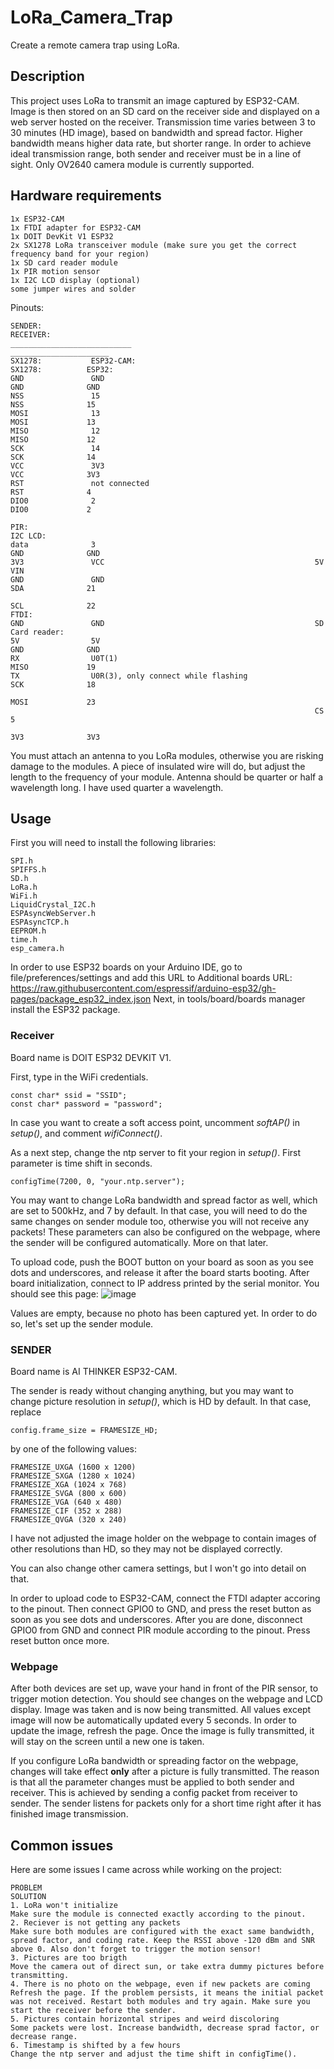 # LoRa_Camera_Trap
Create a remote camera trap using LoRa.
## Description
This project uses LoRa to transmit an image captured by ESP32-CAM. Image is then stored on an SD card on the receiver side and displayed on a web server hosted on the receiver. Transmission time varies between 3 to 30 minutes (HD image), based on bandwidth and spread factor. Higher bandwidth means higher data rate, but shorter range. In order to achieve ideal transmission range, both sender and receiver must be in a line of sight. Only OV2640 camera module is currently supported.
## Hardware requirements
```
1x ESP32-CAM
1x FTDI adapter for ESP32-CAM
1x DOIT DevKit V1 ESP32
2x SX1278 LoRa transceiver module (make sure you get the correct frequency band for your region)
1x SD card reader module
1x PIR motion sensor
1x I2C LCD display (optional)
some jumper wires and solder 
```
Pinouts:
```
SENDER:                                                             RECEIVER:
___________________________                                         ______________________
SX1278:           ESP32-CAM:                                        SX1278:          ESP32:
GND               GND                                               GND              GND
NSS               15                                                NSS              15
MOSI              13                                                MOSI             13
MISO              12                                                MISO             12
SCK               14                                                SCK              14
VCC               3V3                                               VCC              3V3
RST               not connected                                     RST              4
DIO0              2                                                 DIO0             2

PIR:                                                                I2C LCD:
data              3                                                 GND              GND
3V3               VCC                                               5V               VIN
GND               GND                                               SDA              21
                                                                    SCL              22
FTDI:                                                                    
GND               GND                                               SD Card reader:
5V                5V                                                GND              GND
RX                U0T(1)                                            MISO             19
TX                U0R(3), only connect while flashing               SCK              18
                                                                    MOSI             23
                                                                    CS               5
                                                                    3V3              3V3
```                                                               
You must attach an antenna to you LoRa modules, otherwise you are risking damage to the modules. A piece of insulated wire will do, but adjust the length to the frequency of your module. Antenna should be quarter or half a wavelength long. I have used quarter a wavelength.
## Usage
First you will need to install the following libraries:
```
SPI.h 
SPIFFS.h 
SD.h 
LoRa.h 
WiFi.h 
LiquidCrystal_I2C.h 
ESPAsyncWebServer.h 
ESPAsyncTCP.h 
EEPROM.h 
time.h 
esp_camera.h
```
In order to use ESP32 boards on your Arduino IDE, go to file/preferences/settings and add this URL to Additional boards URL: https://raw.githubusercontent.com/espressif/arduino-esp32/gh-pages/package_esp32_index.json
Next, in tools/board/boards manager install the ESP32 package.

### Receiver
Board name is DOIT ESP32 DEVKIT V1.

First, type in the WiFi credentials. 
```     
const char* ssid = "SSID";
const char* password = "password";
```     
In case you want to create a soft access point, uncomment *softAP()* in *setup()*, and comment *wifiConnect()*.

As a next step, change the ntp server to fit your region in *setup()*. First parameter is time shift in seconds.
```  
configTime(7200, 0, "your.ntp.server");
```  
You may want to change LoRa bandwidth and spread factor as well, which are set to 500kHz, and 7 by default. In that case, you will need to do the same changes on sender module too, otherwise you will not receive any packets! These parameters can also be configured on the webpage, where the sender will be configured automatically. More on that later. 

To upload code, push the BOOT button on your board as soon as you see dots and underscores, and release it after the board starts booting. After board initialization, connect to IP address printed by the serial monitor. You should see this page:
![image](https://user-images.githubusercontent.com/92330911/174888630-2c678a90-a134-433b-b4fb-0a8b3a27c649.png)

Values are empty, because no photo has been captured yet. In order to do so, let's set up the sender module.
### SENDER
Board name is AI THINKER ESP32-CAM. 

The sender is ready without changing anything, but you may want to change picture resolution in *setup()*, which is HD by default. In that case, replace
```
config.frame_size = FRAMESIZE_HD; 
```
by one of the following values:
```
FRAMESIZE_UXGA (1600 x 1200)
FRAMESIZE_SXGA (1280 x 1024)
FRAMESIZE_XGA (1024 x 768)
FRAMESIZE_SVGA (800 x 600)
FRAMESIZE_VGA (640 x 480)
FRAMESIZE_CIF (352 x 288)
FRAMESIZE_QVGA (320 x 240)
```  
I have not adjusted the image holder on the webpage to contain images of other resolutions than HD, so they may not be displayed correctly.

You can also change other camera settings, but I won't go into detail on that. 

In order to upload code to ESP32-CAM, connect the FTDI adapter accoring to the pinout. Then connect GPIO0 to GND, and press the reset button as soon as you see dots and underscores.
After you are done, disconnect GPIO0 from GND and connect PIR module according to the pinout. Press reset button once more. 

### Webpage
After both devices are set up, wave your hand in front of the PIR sensor, to trigger motion detection. You should see changes on the webpage and LCD display. Image was taken and is now being transmitted. All values except image will now be automatically updated every 5 seconds. In order to update the image, refresh the page. Once the image is fully transmitted, it will stay on the screen until a new one is taken. 

If you configure LoRa bandwidth or spreading factor on the webpage, changes will take effect **only** after a picture is fully transmitted. The reason is that all the parameter changes must be applied to both sender and receiver. This is achieved by sending a config packet from receiver to sender. The sender listens for packets only for a short time right after it has finished image transmission.

## Common issues
Here are some issues I came across while working on the project:
```
PROBLEM                                                               SOLUTION
1. LoRa won't initialize                                              Make sure the module is connected exactly according to the pinout.
2. Reciever is not getting any packets                                Make sure both modules are configured with the exact same bandwidth, spread factor, and coding rate. Keep the RSSI above -120 dBm and SNR above 0. Also don't forget to trigger the motion sensor!
3. Pictures are too brigth                                            Move the camera out of direct sun, or take extra dummy pictures before transmitting.
4. There is no photo on the webpage, even if new packets are coming   Refresh the page. If the problem persists, it means the initial packet was not received. Restart both modules and try again. Make sure you start the receiver before the sender.
5. Pictures contain horizontal stripes and weird discoloring          Some packets were lost. Increase bandwidth, decrease sprad factor, or decrease range. 
6. Timestamp is shifted by a few hours                                Change the ntp server and adjust the time shift in configTime().
```
